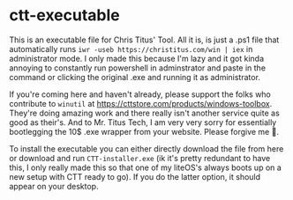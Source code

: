 # ctt-executable
This is an executable file for Chris Titus' Tool. All it is, is just a .ps1 file that automatically runs `iwr -useb https://christitus.com/win | iex` in administrator mode. I only made this because I'm lazy and it got kinda annoying to constantly run powershell in adminstrator and paste in the command or clicking the original .exe and running it as administrator.

If you're coming here and haven't already, please support the folks who contribute to `winutil` at https://cttstore.com/products/windows-toolbox. They're doing amazing work and there really isn't another service quite as good as their's. And to Mr. Titus Tech, I am very very sorry for essentially bootlegging the 10$ .exe wrapper from your website. Please forgive me 🙏.

To install the executable you can either directly download the file from here or download and run `CTT-installer.exe` (ik it's pretty redundant to have this, I only really made this so that one of my liteOS's always boots up on a new setup with CTT ready to go). If you do the latter option, it should appear on your desktop.
